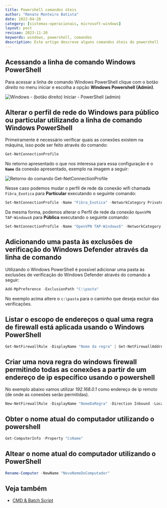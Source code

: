```yaml
---
title: Powershell comandos úteis
author: "Renato Monteiro Batista"
date: 2022-04-28
category: [sistemas-operacionais, microsoft-windows]
layout: post
revisao: 2023-11-20
keywords: windows, powershell, comandos
description: Este artigo descreve alguns comandos úteis do powershell
---
```


## Acessando a linha de comando Windows PowerShell

Para acessar a linha de comando Windows PowerShell clique com o botão _direito_ no menu iniciar e escolha a opção **Windows Powershell (Admin)**.

![Windows - (botão direito) Iniciar - PowerShell (admin)]({{site.img}}windows-botao-direito-iniciar-powershell-admin.png)

## Alterar o perfil de rede do Windows para público ou particular utilizando a linha de comando Windows PowerShell

Primeiramente é necessário verificar quais as conexões existem na máquina, isso pode ser feito através do comando:

```powershell
Get-NetConnectionProfile
```

No retorno apresentado o que nos interessa para essa configuração é  o **`Name`** da conexão apresentado, exemplo na imagem a seguir:

![Retorno do comando Get-NetConnectionProfile]({{site.img}}windows-powershell-netconnectionprofile.png)

Nesse caso podemos mudar o perfil de rede da conexão wifi chamada `Fibra_Exotica` para **Particular** executando o seguinte comando:

```powershell
Set-NetConnectionProfile -Name "Fibra_Exotica" -NetworkCategory Private
```

Da mesma forma, podemos alterar o Perfil de rede da conexão `OpenVPN TAP-Windows6` para **Pública** executando o seguinte comando:

```powershell
Set-NetConnectionProfile -Name "OpenVPN TAP-Windows6" -NetworkCategory Public
```

## Adicionando uma pasta às exclusões de verificação do Windows Defender através da linha de comando

Utilizando o Windows PowerShell é possível adicionar uma pasta às exclusões de verificação do Windows Defender através do comando a seguir:

```powershell
Add-MpPreference -ExclusionPath "C:\pasta"
```

No exemplo acima altere o `c:\pasta` para o caminho que deseja excluir das verificações.

## Listar o escopo de endereços o qual uma regra de firewall está aplicada usando o Windows PowerShell

```powershell
Get-NetFirewallRule -DisplayName "Nome da regra" | Get-NetFirewallAddressFilter
```

## Criar uma nova regra do windows firewall permitindo todas as conexões a partir de um endereço de ip específico usando o powershell

No exemplo abaixo vamos utilizar *192.168.0.1* como endereço de ip remoto (de onde as conexões serão permitidas).

```powershell
New-NetFirewallRule -DisplayName "NomeDaRegra" -Direction Inbound -LocalAddress Any -RemoteAddress 192.168.0.1 -Action Allow
```

## Obter o nome atual do computador utilizando o powershell

```powershell
Get-ComputerInfo -Property "CsName"
```

## Altear o nome atual do computador utilizando o PowerShell

```powershell
Rename-Computer -NewName "NovoNomeDoComputador"
```

## Veja também

* [CMD & Batch Script](/ajuda/sistemas-operacionais/microsoft-windows/cmd)